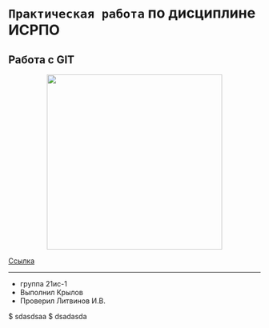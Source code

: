 # ``Практическая работа`` по дисциплине ИСРПО

## Работа с GIT
 
<p align = "center"><img src="https://primamediamts.servicecdn.ru/f/big/3507/3506788.jpg" width = "350"></p>
 
<p><a href="https://ru.wikipedia.org/wiki/%D0%97%D0%BE%D0%BE%D1%84%D0%B8%D0%BB%D0%B8%D1%8F">Ссылка</a></p>
 
-----
 
* группа 21ис-1
* Выполнил Крылов
* Проверил Литвинов И.В.
 
$ sdasdsaa
$ dsadasda
